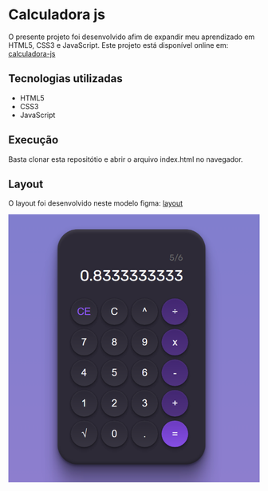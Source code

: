 # Calculadora js
O presente projeto foi desenvolvido afim de expandir meu aprendizado em HTML5, CSS3 e JavaScript. Este projeto está disponível online em: [calculadora-js](https://calculadora-js-kappa-gray.vercel.app/)

## Tecnologias utilizadas
- HTML5
- CSS3
- JavaScript

## Execução
Basta clonar esta repositótio e abrir o arquivo index.html no navegador.

## Layout
O layout foi desenvolvido neste modelo figma: [layout](https://www.figma.com/community/file/1202607074523509182)

![layout](./assets/layout.png)

